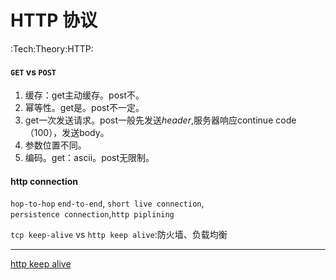 # HTTP 协议
:Tech:Theory:HTTP:

#### `GET` vs `POST`
1. 缓存：get主动缓存。post不。
2. 幂等性。get是。post不一定。
3. get一次发送请求。post一般先发送*header*,服务器响应continue code（100），发送body。
4. 参数位置不同。
5. 编码。get：ascii。post无限制。

#### http connection

`hop-to-hop`  `end-to-end`, `short live connection`, `persistence connection`,`http piplining`

`tcp keep-alive` vs `http keep alive`:防火墙、负载均衡



----

[http keep alive](https://xie.infoq.cn/article/398b82c2b4300f928108ac605)

